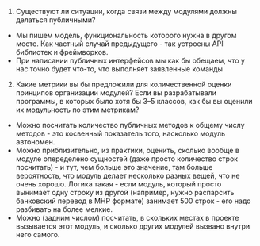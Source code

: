 1. Существуют ли ситуации, когда связи между модулями должны делаться публичными?
   
- Мы пишем модель, функциональность которого нужна в другом месте. Как частный случай предыдущего - так устроены API библиотек и фреймворков.
- При написании публичных интерфейсов мы как бы обещаем, что у нас точно будет что-то, что выполняет заявленные команды


2. Какие метрики вы бы предложили для количественной оценки принципов организации модулей? Если вы разрабатывали программы, в которых было хотя бы 3–5 классов, как бы вы оценили их модульность по этим метрикам?
   
- Можно посчитать количество публичных методов к общему числу методов - это косвенный показатель того, насколько модуль автономен.
- Можно приблизительно, из практики, оценить, сколько вообще в модуле опеределено сущностей (даже просто количество строк посчитать) - и тут, чем больше это значение, там больше вероятность, что модуль делает несколько разных вещей, что не очень хорошо. Логика такая - если модуль, который просто вынимает одну строку из другой (например, нужно распарсить банковский перевод в MHP формате) занимает 500 строк - его надо разбивать на более мелкие.
- Можно (задним числом) посчитать, в скольких местах в проекте вызывается этот модуль, и сколько других модулей вызвано внутри него самого.
